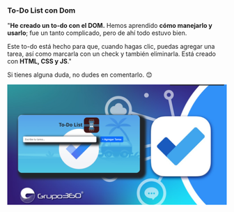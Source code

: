### To-Do List con Dom

"**He creado un to-do con el DOM.** Hemos aprendido **cómo manejarlo y usarlo**; fue un tanto complicado, pero de ahí todo estuvo bien.

Este to-do está hecho para que, cuando hagas clic, puedas agregar una tarea, así como marcarla con un check y también eliminarla. Está creado con **HTML, CSS y JS**."

Si tienes alguna duda, no dudes en comentarlo. 😊

![alt text](./img/image.png)